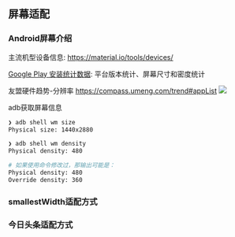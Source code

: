 ## 屏幕适配

### Android屏幕介绍
主流机型设备信息: https://material.io/tools/devices/

[Google Play 安装统计数据](https://developer.android.com/about/dashboards/): 平台版本统计、屏幕尺寸和密度统计

友盟硬件趋势-分辨率 https://compass.umeng.com/trend#appList
![](https://blog-1251678165.cos.ap-chengdu.myqcloud.com/2019-04-01-110544.jpg)

adb获取屏幕信息

```bash
❯ adb shell wm size
Physical size: 1440x2880

❯ adb shell wm density
Physical density: 480

# 如果使用命令修改过，那输出可能是：
Physical density: 480
Override density: 360
```

### smallestWidth适配方式

### 今日头条适配方式